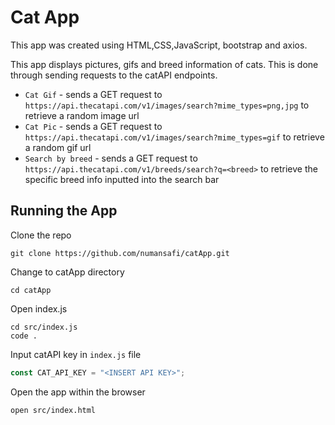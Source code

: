 # Cat App

This app was created using HTML,CSS,JavaScript, bootstrap and axios.

This app displays pictures, gifs and breed information of cats. This is done through sending requests to the catAPI endpoints.

- `Cat Gif` - sends a GET request to `https://api.thecatapi.com/v1/images/search?mime_types=png,jpg` to retrieve a random image url
- `Cat Pic` - sends a GET request to `https://api.thecatapi.com/v1/images/search?mime_types=gif` to retrieve a random gif url
- `Search by breed` - sends a GET request to `https://api.thecatapi.com/v1/breeds/search?q=<breed>` to retrieve the specific breed info inputted into the search bar

## Running the App

Clone the repo

```
git clone https://github.com/numansafi/catApp.git
```

Change to catApp directory

```
cd catApp
```

Open index.js

```
cd src/index.js
code .
```

Input catAPI key in `index.js` file

```js
const CAT_API_KEY = "<INSERT API KEY>";
```

Open the app within the browser

```
open src/index.html
```
